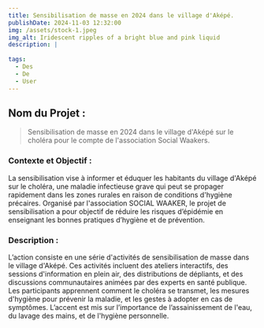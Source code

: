 ```yaml
---
title: Sensibilisation de masse en 2024 dans le village d'Aképé.
publishDate: 2024-11-03 12:32:00
img: /assets/stock-1.jpeg
img_alt: Iridescent ripples of a bright blue and pink liquid
description: |
 
tags:
  - Des
  - De
  - User 
---
```


## Nom du Projet : 

> Sensibilisation de masse en 2024 dans le village d'Aképé sur le choléra pour le compte de l'association Social Waakers.







### Contexte et Objectif : 

La sensibilisation vise à informer et éduquer les habitants du village d'Aképé sur le choléra, une maladie infectieuse grave qui peut se propager rapidement dans les zones rurales en raison de conditions d'hygiène précaires. Organisé par l'association SOCIAL WAAKER, le projet de sensibilisation a pour objectif de réduire les risques d’épidémie en enseignant les bonnes pratiques d’hygiène et de prévention.

### Description :

L’action consiste en une série d'activités de sensibilisation de masse dans le village d'Aképé. Ces activités incluent des ateliers interactifs, des sessions d'information en plein air, des distributions de dépliants, et des discussions communautaires animées par des experts en santé publique. Les participants apprennent comment le choléra se transmet, les mesures d'hygiène pour prévenir la maladie, et les gestes à adopter en cas de symptômes. L’accent est mis sur l’importance de l’assainissement de l'eau, du lavage des mains, et de l'hygiène personnelle.

